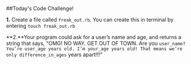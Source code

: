 ##Today's Code Challenge!

**1.** Create a file called `freak_out.rb`. You can create this in terminal by entering `touch freak_out.rb`

**2.**Your program could ask for a user’s name and age, and returns a string that says, “OMG! NO WAY. GET OUT OF TOWN. Are you `user_name? You’re user_age years old. I’m your_age years old! That means we’re only difference_in_ages` years apart!!!”
